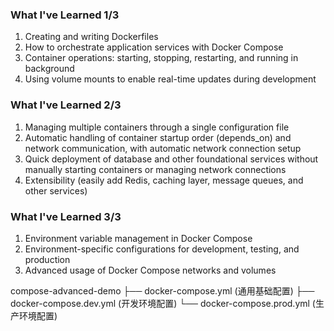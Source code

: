 ### What I've Learned 1/3
1. Creating and writing Dockerfiles
2. How to orchestrate application services with Docker Compose
3. Container operations: starting, stopping, restarting, and running in background
4. Using volume mounts to enable real-time updates during development

### What I've Learned 2/3
1. Managing multiple containers through a single configuration file
2. Automatic handling of container startup order (depends_on) and network communication, with automatic network connection setup
3. Quick deployment of database and other foundational services without manually starting containers or managing network connections
4. Extensibility (easily add Redis, caching layer, message queues, and other services)

### What I've Learned 3/3
1. Environment variable management in Docker Compose
2. Environment-specific configurations for development, testing, and production
3. Advanced usage of Docker Compose networks and volumes

compose-advanced-demo
├── docker-compose.yml (通用基础配置)
├── docker-compose.dev.yml (开发环境配置)
└── docker-compose.prod.yml (生产环境配置)
